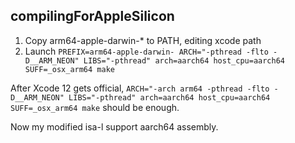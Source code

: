 ## compilingForAppleSilicon

1. Copy arm64-apple-darwin-\* to PATH, editing xcode path
2. Launch `PREFIX=arm64-apple-darwin- ARCH="-pthread -flto -D__ARM_NEON" LIBS="-pthread" arch=aarch64 host_cpu=aarch64 SUFF=_osx_arm64 make`

After Xcode 12 gets official, `ARCH="-arch arm64 -pthread -flto -D__ARM_NEON" LIBS="-pthread" arch=aarch64 host_cpu=aarch64 SUFF=_osx_arm64 make` should be enough.

Now my modified isa-l support aarch64 assembly.

